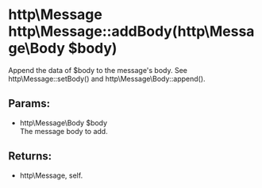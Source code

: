 # http\Message http\Message::addBody(http\Message\Body $body)

Append the data of $body to the message's body.
See http\Message::setBody() and http\Message\Body::append().

## Params:

* http\Message\Body $body  
  The message body to add.

## Returns:

* http\Message, self.
